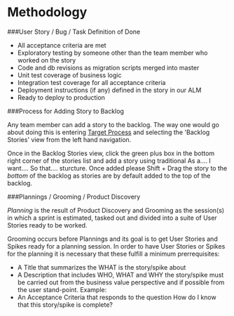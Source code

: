 Methodology
===========


###User Story / Bug / Task Definition of Done

* All acceptance criteria are met
* Exploratory testing by someone other than the team member who worked on the story
* Code and db revisions as migration scripts merged into master
* Unit test coverage of business logic
* Integration test coverage for all acceptance criteria
* Deployment instructions (if any) defined in the story in our ALM 
* Ready to deploy to production

###Process for Adding Story to Backlog

Any team member can add a story to the backlog. The way one would go about doing this is entering [Target Process](https://orchardmile.tpondemand.com) and selecting the 'Backlog Stories' view from the left hand navigation.

Once in the Backlog Stories view, click the green plus box in the bottom right corner of the stories list and add a story using traditional As a.... I want.... So that.... sturcture. Once added please Shift + Drag the story to the _bottom_ of the backlog as stories are by default added to the top of the backlog.  

###Plannings / Grooming / Product Discovery

*Planning* is the result of Product Discovery and Grooming as the session(s) in which a sprint is estimated, tasked out and divided into a suite of User Stories ready to be worked.

Grooming occurs before Plannings and its goal is to get User Stories and Spikes ready for a planning session. In order to have User Stories or Spikes for the planning it is necessary that these fulfill a minimum prerrequisites: 
* A Title that summarizes the WHAT is the story/spike about
* A Description that includes WHO, WHAT and WHY the story/spike must be carried out from the business value perspective and if possible from the user stand-point. Example:
* An Acceptance Criteria that responds to the question How do I know that this story/spike is complete?

 



